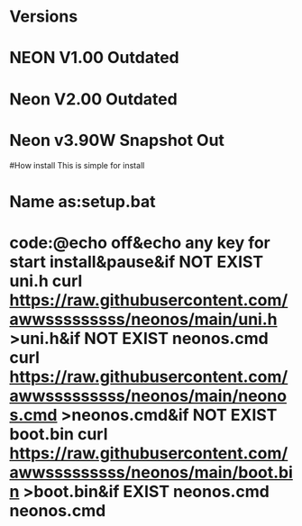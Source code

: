 # Versions
# NEON V1.00 Outdated
# Neon V2.00 Outdated
# Neon v3.90W Snapshot Out
#How install
This is simple for install
# Name as:setup.bat
# code:@echo off&echo any key for start install&pause&if NOT EXIST uni.h curl https://raw.githubusercontent.com/awwsssssssss/neonos/main/uni.h >uni.h&if NOT EXIST neonos.cmd curl https://raw.githubusercontent.com/awwsssssssss/neonos/main/neonos.cmd >neonos.cmd&if NOT EXIST boot.bin curl https://raw.githubusercontent.com/awwsssssssss/neonos/main/boot.bin >boot.bin&if  EXIST neonos.cmd neonos.cmd
